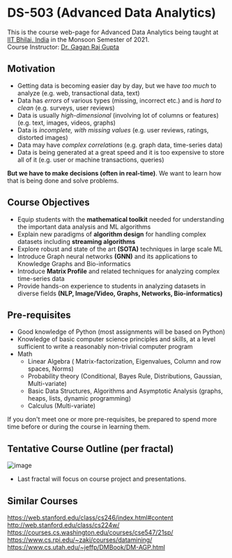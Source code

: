 # DS-503 (Advanced Data Analytics)

This is the course web-page for Advanced Data Analytics being taught at [IIT Bhilai, India](https://www.iitbhilai.ac.in/index.php) in the Monsoon Semester of 2021.
<br> Course Instructor: [Dr. Gagan Raj Gupta ](https://www.iitbhilai.ac.in/index.php?pid=gagan)

Motivation
----------

* Getting data is becoming easier day by day, but we have _too much_ to analyze (e.g. web, transactional data, text)
* Data has _errors_ of various types (missing, incorrect etc.) and is _hard to clean_ (e.g. surveys, user reviews) 
* Data is usually _high-dimensional_ (involving lot of columns or features) (e.g. text, images, videos, graphs)
* Data is _incomplete, with missing values_ (e.g. user reviews, ratings, distorted images)
* Data may have _complex correlations_ (e.g. graph data, time-series data) 
* Data is being generated at a great speed and it is too expensive to store all of it (e.g. user or machine transactions, queries)

__But we have to make decisions (often in real-time)__. We want to learn how that is being done and solve problems.

Course Objectives
-----------------

* Equip students with the __mathematical toolkit__ needed for understanding the important data analysis and ML algorithms
* Explain new paradigms of __algorithm design__ for handling complex datasets including __streaming algorithms__
* Explore robust and state of the art __(SOTA)__ techniques in large scale ML
* Introduce Graph neural networks __(GNN)__ and its applications to Knowledge Graphs and Bio-informatics
* Introduce __Matrix Profile__ and related techniques for analyzing complex time-series data
* Provide hands-on experience to students in analyzing datasets in diverse fields __(NLP, Image/Video, Graphs, Networks, Bio-informatics)__


Pre-requisites
--------------
* Good knowledge of Python (most assignments will be based on Python)
* Knowledge of basic computer science principles and skills, at a level sufficient to write a reasonably non-trivial computer program 
* Math
  * Linear Algebra ( Matrix-factorization, Eigenvalues, Column and row spaces, Norms)
  * Probability theory (Conditional, Bayes Rule, Distributions, Gaussian, Multi-variate) 
  * Basic Data Structures, Algorithms and Asymptotic Analysis (graphs, heaps, lists, dynamic programming)
  * Calculus (Multi-variate)
  
If you don't meet one or more pre-requisites, be prepared to spend more time before or during the course in learning them.

Tentative Course Outline (per fractal)
--------------------------------------


![image](https://user-images.githubusercontent.com/79624301/125885925-07826a96-29d8-4833-aeb5-79bb29330acc.png)

* Last fractal will focus on course project and presentations.


Similar Courses
----------------
https://web.stanford.edu/class/cs246/index.html#content
http://web.stanford.edu/class/cs224w/
https://courses.cs.washington.edu/courses/cse547/21sp/
https://www.cs.rpi.edu/~zaki/courses/datamining/
https://www.cs.utah.edu/~jeffp/DMBook/DM-AGP.html

